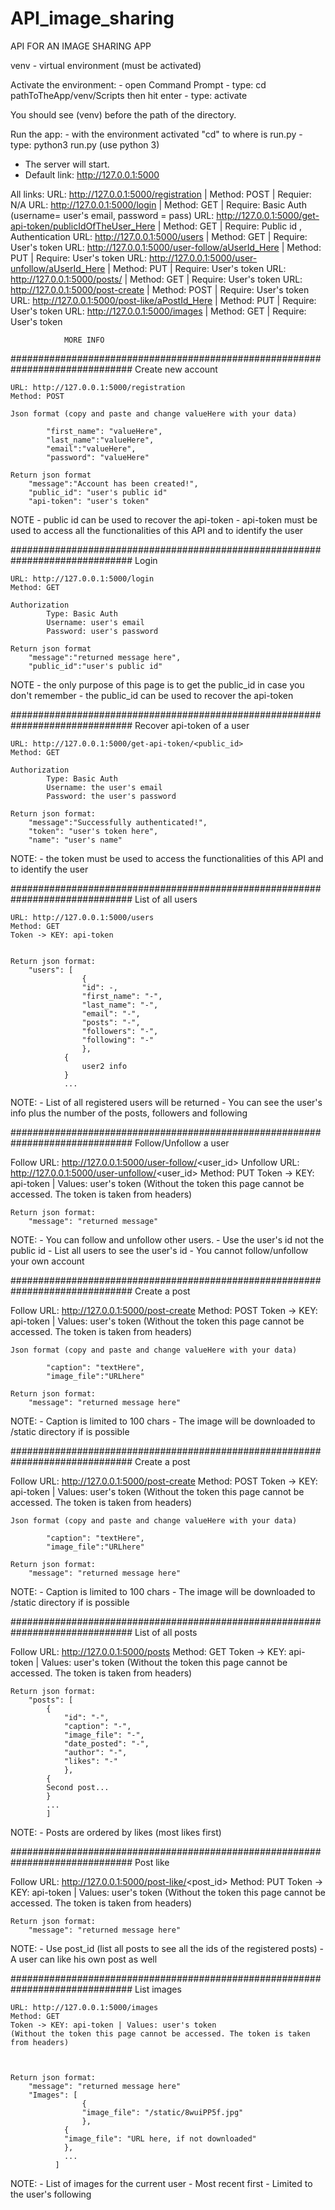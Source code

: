 # API_image_sharing

API FOR AN IMAGE SHARING APP


venv - virtual environment (must be activated)

Activate the environment:
	- open Command Prompt
	- type: cd pathToTheApp/venv/Scripts then hit enter
	- type: activate

You should see (venv) before the path of the directory.

Run the app:
	- with the environment activated "cd" to where is run.py
	- type: python3 run.py (use python 3)
  - The server will start. 
  - Default link: http://127.0.0.1:5000

All links:
	URL: http://127.0.0.1:5000/registration 			| Method: POST		| Requier: N/A
	URL: http://127.0.0.1:5000/login				| Method: GET		| Require: Basic Auth (username= user's email, password = pass) 
	URL: http://127.0.0.1:5000/get-api-token/publicIdOfTheUser_Here	| Method: GET		| Require: Public id , Authentication
	URL: http://127.0.0.1:5000/users				| Method: GET		| Require: User's token
	URL: http://127.0.0.1:5000/user-follow/aUserId_Here		| Method: PUT		| Require: User's token
	URL: http://127.0.0.1:5000/user-unfollow/aUserId_Here		| Method: PUT		| Require: User's token
	URL: http://127.0.0.1:5000/posts/				| Method: GET		| Require: User's token
	URL: http://127.0.0.1:5000/post-create				| Method: POST		| Require: User's token
	URL: http://127.0.0.1:5000/post-like/aPostId_Here		| Method: PUT		| Require: User's token
	URL: http://127.0.0.1:5000/images				| Method: GET		| Require: User's token

				MORE INFO 
##############################################################################
 Create new account

	URL: http://127.0.0.1:5000/registration
	Method: POST

	Json format (copy and paste and change valueHere with your data)

			"first_name": "valueHere",
			"last_name":"valueHere",
			"email":"valueHere",
			"password": "valueHere"

	Return json format
		"message":"Account has been created!",
		"public_id": "user's public id"
		"api-token": "user's token"

NOTE
	- public id can be used to recover the api-token
	- api-token must be used to access all the functionalities of this API and to identify the user

##############################################################################
 Login

	URL: http://127.0.0.1:5000/login
	Method: GET

	Authorization 
			Type: Basic Auth
			Username: user's email
			Password: user's password

	Return json format
		"message":"returned message here",
		"public_id":"user's public id"

NOTE
	- the only purpose of this page is to get the public_id in case you don't remember
	- the public_id can be used to recover the api-token

##############################################################################
Recover api-token of a user

	URL: http://127.0.0.1:5000/get-api-token/<public_id>
	Method: GET
	
	Authorization 
			Type: Basic Auth
			Username: the user's email 
			Password: the user's password 
	
	Return json format:
		"message":"Successfully authenticated!",
		"token": "user's token here",
		"name": "user's name"

NOTE: 
	- the token must be used to access the functionalities of this API and to identify the user

##############################################################################
List of all users
	

	URL: http://127.0.0.1:5000/users
	Method: GET
	Token -> KEY: api-token 
	
	
	Return json format:
		"users": [
    				{
      				"id": -,
      				"first_name": "-",
      				"last_name": "-",
      				"email": "-",
      				"posts": "-",
      				"followers": "-",
      				"following": "-"
    				},
				{
					user2 info
				}
				...

NOTE: 
	- List of all registered users will be returned 
	- You can see the user's info plus the number of the posts, followers and following

##############################################################################
Follow/Unfollow a user
	
Follow
	URL: http://127.0.0.1:5000/user-follow/<user_id>
Unfollow
	URL: http://127.0.0.1:5000/user-unfollow/<user_id>
	Method: PUT
	Token -> KEY: api-token | Values: user's token 
	(Without the token this page cannot be accessed. The token is taken from headers)
	
	
	Return json format:
		"message": "returned message"

NOTE: 
	- You can follow and unfollow other users.
	- Use the user's id not the public id
	- List all users to see the user's id 
	- You cannot follow/unfollow your own account

##############################################################################
Create a post
	
Follow
	URL: http://127.0.0.1:5000/post-create
	Method: POST
	Token -> KEY: api-token | Values: user's token 
	(Without the token this page cannot be accessed. The token is taken from headers)
	
	
	Json format (copy and paste and change valueHere with your data)

			"caption": "textHere",
			"image_file":"URLhere"
	
	Return json format:
		"message": "returned message here"

NOTE: 
	- Caption is limited to 100 chars 
	- The image will be downloaded to /static directory if is possible

##############################################################################
Create a post
	
Follow
	URL: http://127.0.0.1:5000/post-create
	Method: POST
	Token -> KEY: api-token | Values: user's token 
	(Without the token this page cannot be accessed. The token is taken from headers)
	
	
	Json format (copy and paste and change valueHere with your data)

			"caption": "textHere",
			"image_file":"URLhere"
	
	Return json format:
		"message": "returned message here"

NOTE: 
	- Caption is limited to 100 chars 
	- The image will be downloaded to /static directory if is possible

##############################################################################
List of all posts
	
Follow
	URL: http://127.0.0.1:5000/posts
	Method: GET
	Token -> KEY: api-token | Values: user's token 
	(Without the token this page cannot be accessed. The token is taken from headers)
	
	
	
	Return json format:
		"posts": [
  			{
      			"id": "-",
      			"caption": "-",
      			"image_file": "-",
      			"date_posted": "-",
      			"author": "-",
      			"likes": "-"
    			},
			{
			Second post...
			}	
			...
			]

NOTE: 
	- Posts are ordered by likes (most likes first)

##############################################################################
Post like
	
Follow
	URL: http://127.0.0.1:5000/post-like/<post_id>
	Method: PUT
	Token -> KEY: api-token | Values: user's token 
	(Without the token this page cannot be accessed. The token is taken from headers)
	
	
	
	Return json format:
		"message": "returned message here"

NOTE: 
	- Use post_id (list all posts to see all the ids of the registered posts)
	- A user can like his own post as well

##############################################################################
List images
	

	URL: http://127.0.0.1:5000/images
	Method: GET
	Token -> KEY: api-token | Values: user's token 
	(Without the token this page cannot be accessed. The token is taken from headers)
	
	
	
	Return json format:
		"message": "returned message here"
		"Images": [
    				{
      				"image_file": "/static/8wuiPP5f.jpg"
    				},
				{
				"image_file": "URL here, if not downloaded"
				},
				...
			  ]

NOTE: 
	- List of images for the current user
	- Most recent first
	- Limited to the user's following

